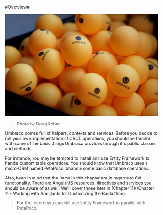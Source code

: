 #Overview#

![5852022211_66215f281b_o.jpg](assets/5852022211_66215f281b_o.jpg)
>Photo by Doug Robar

Umbraco comes full of helpers, contexts and services.  Before you decide to roll your own implementation of CRUD operations, you should be familiar with some of the basic things Umbraco provides through it's public classes and methods.

For instance, you may be tempted to install and use Entity Framework to handle custom table operations.  You should know that Umbraco uses a micro-ORM named PetaPoco tohandle some basic database operations. 

Also, keep in mind that the items in this chapter are in regards to C# functionality.  There are AngularJS resources, directives and services you should be aware of as well.  We'll cover those later in [Chapter 11](/Chapter 11 - Working with AnuglarJs for Customizing the Backoffice).

>For the record you can still use Entity Framework in parallel with PetaPoco.